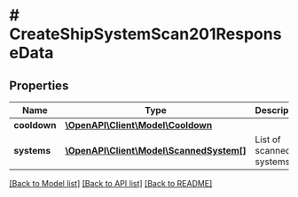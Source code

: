 # # CreateShipSystemScan201ResponseData

## Properties

Name | Type | Description | Notes
------------ | ------------- | ------------- | -------------
**cooldown** | [**\OpenAPI\Client\Model\Cooldown**](Cooldown.md) |  |
**systems** | [**\OpenAPI\Client\Model\ScannedSystem[]**](ScannedSystem.md) | List of scanned systems. |

[[Back to Model list]](../../README.md#models) [[Back to API list]](../../README.md#endpoints) [[Back to README]](../../README.md)

